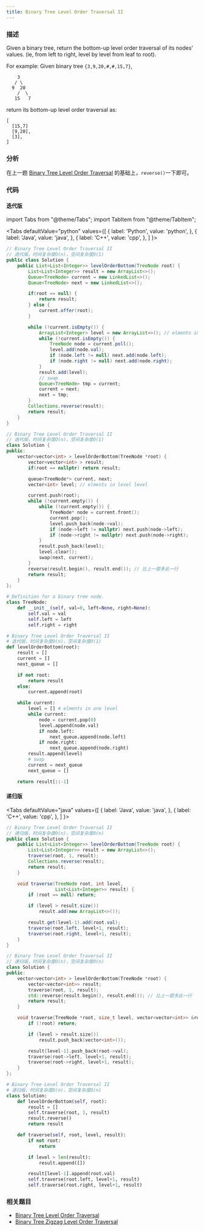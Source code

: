 ```yaml
---
title: Binary Tree Level Order Traversal II
---
```


### 描述

Given a binary tree, return the bottom-up level order traversal of its nodes' values. (ie, from left to right, level by level from leaf to root).

For example:
Given binary tree `{3,9,20,#,#,15,7}`,

```
    3
   / \
  9  20
    /  \
   15   7
```

return its bottom-up level order traversal as:

```
[
  [15,7]
  [9,20],
  [3],
]
```

### 分析

在上一题 [Binary Tree Level Order Traversal](binary-tree-level-order-traversal.md) 的基础上，`reverse()`一下即可。

### 代码

#### 迭代版

import Tabs from "@theme/Tabs";
import TabItem from "@theme/TabItem";

<Tabs
defaultValue="python"
values={[
{ label: 'Python', value: 'python', },
{ label: 'Java', value: 'java', },
{ label: 'C++', value: 'cpp', },
]
}>
<TabItem value="java">

```java
// Binary Tree Level Order Traversal II
// 迭代版，时间复杂度O(n)，空间复杂度O(1)
public class Solution {
    public List<List<Integer>> levelOrderBottom(TreeNode root) {
        List<List<Integer>> result = new ArrayList<>();
        Queue<TreeNode> current = new LinkedList<>();
        Queue<TreeNode> next = new LinkedList<>();

        if(root == null) {
            return result;
        } else {
            current.offer(root);
        }

        while (!current.isEmpty()) {
            ArrayList<Integer> level = new ArrayList<>(); // elments in one level
            while (!current.isEmpty()) {
                TreeNode node = current.poll();
                level.add(node.val);
                if (node.left != null) next.add(node.left);
                if (node.right != null) next.add(node.right);
            }
            result.add(level);
            // swap
            Queue<TreeNode> tmp = current;
            current = next;
            next = tmp;
        }
        Collections.reverse(result);
        return result;
    }
}
```

</TabItem>
<TabItem value="cpp">

```cpp
// Binary Tree Level Order Traversal II
// 迭代版，时间复杂度O(n)，空间复杂度O(1)
class Solution {
public:
    vector<vector<int> > levelOrderBottom(TreeNode *root) {
        vector<vector<int> > result;
        if(root == nullptr) return result;

        queue<TreeNode*> current, next;
        vector<int> level; // elments in level level

        current.push(root);
        while (!current.empty()) {
            while (!current.empty()) {
                TreeNode* node = current.front();
                current.pop();
                level.push_back(node->val);
                if (node->left != nullptr) next.push(node->left);
                if (node->right != nullptr) next.push(node->right);
            }
            result.push_back(level);
            level.clear();
            swap(next, current);
        }
        reverse(result.begin(), result.end()); // 比上一题多此一行
        return result;
    }
};
```

</TabItem>

<TabItem value="python">

```python
# Definition for a binary tree node.
class TreeNode:
    def __init__(self, val=0, left=None, right=None):
        self.val = val
        self.left = left
        self.right = right

# Binary Tree Level Order Traversal II
# 迭代版，时间复杂度O(n)，空间复杂度O(1)
def levelOrderBottom(root):
    result = []
    current = []
    next_queue = []

    if not root:
        return result
    else:
        current.append(root)

    while current:
        level = [] # elments in one level
        while current:
            node = current.pop(0)
            level.append(node.val)
            if node.left:
                next_queue.append(node.left)
            if node.right:
                next_queue.append(node.right)
        result.append(level)
        # swap
        current = next_queue
        next_queue = []

    return result[::-1]
```

</TabItem>
</Tabs>

#### 递归版

<Tabs
defaultValue="java"
values={[
{ label: 'Java', value: 'java', },
{ label: 'C++', value: 'cpp', },
]
}>
<TabItem value="java">

```java
// Binary Tree Level Order Traversal II
// 递归版，时间复杂度O(n)，空间复杂度O(n)
public class Solution {
    public List<List<Integer>> levelOrderBottom(TreeNode root) {
        List<List<Integer>> result = new ArrayList<>();
        traverse(root, 1, result);
        Collections.reverse(result);
        return result;
    }

    void traverse(TreeNode root, int level,
                  List<List<Integer>> result) {
        if (root == null) return;

        if (level > result.size())
            result.add(new ArrayList<>());

        result.get(level-1).add(root.val);
        traverse(root.left, level+1, result);
        traverse(root.right, level+1, result);
    }
}
```

</TabItem>
<TabItem value="cpp">

```cpp
// Binary Tree Level Order Traversal II
// 递归版，时间复杂度O(n)，空间复杂度O(n)
class Solution {
public:
    vector<vector<int> > levelOrderBottom(TreeNode *root) {
        vector<vector<int>> result;
        traverse(root, 1, result);
        std::reverse(result.begin(), result.end()); // 比上一题多此一行
        return result;
    }

    void traverse(TreeNode *root, size_t level, vector<vector<int>> &result) {
        if (!root) return;

        if (level > result.size())
            result.push_back(vector<int>());

        result[level-1].push_back(root->val);
        traverse(root->left, level+1, result);
        traverse(root->right, level+1, result);
    }
};
```

</TabItem>

<TabItem value="python">

```python
# Binary Tree Level Order Traversal II
# 递归版，时间复杂度O(n)，空间复杂度O(n)
class Solution:
    def levelOrderBottom(self, root):
        result = []
        self.traverse(root, 1, result)
        result.reverse()
        return result

    def traverse(self, root, level, result):
        if not root:
            return

        if level > len(result):
            result.append([])

        result[level-1].append(root.val)
        self.traverse(root.left, level+1, result)
        self.traverse(root.right, level+1, result)
```

</TabItem>
</Tabs>

### 相关题目

- [Binary Tree Level Order Traversal](binary-tree-level-order-traversal.md)
- [Binary Tree Zigzag Level Order Traversal](binary-tree-zigzag-level-order-traversal.md)
